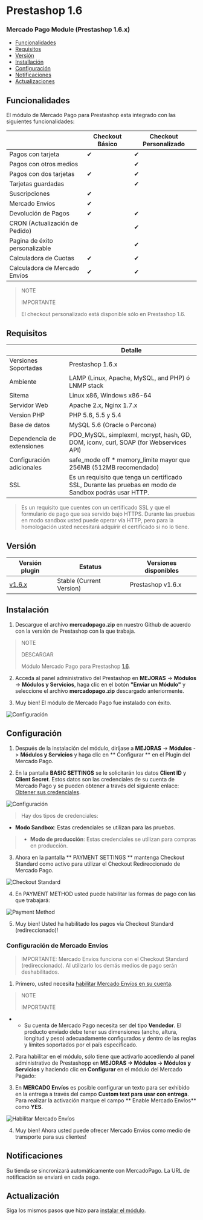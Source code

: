 # Prestashop 1.6


### Mercado Pago Module (Prestashop 1.6.x)

* [Funcionalidades](#bookmark_Funcionalidades)
* [Requisitos](#bookmark_Requisitos)
* [Versión](#bookmark_Versión)
* [Installación](#bookmark_Instalación)
* [Configuración](#bookmark_Configuración)
* [Notificaciones](#bookmark_Notificaciones)
* [Actualizaciones](#bookmark_Actualizaciones)

## Funcionalidades

El módulo de Mercado Pago para Prestashop esta integrado con las siguientes funcionalidades:


|                                	| Checkout Básico 	| Checkout Personalizado 	|
|--------------------------------	|-----------------	|------------------------	|
| Pagos con tarjeta              	| ✔               	| ✔                      	|
| Pagos con otros medios         	|                 	| ✔                      	|
| Pagos con dos tarjetas         	| ✔               	| ✔                      	|
| Tarjetas guardadas             	|                 	| ✔                      	|
| Suscripciones                  	| ✔               	|                        	|
| Mercado Envíos                  	| ✔               	|                        	|
| Devolución de Pagos            	| ✔               	| ✔                      	|
| CRON (Actualización de Pedido) 	|                 	| ✔                      	|
| Pagina de éxito personalizable 	|                 	| ✔                      	|
| Calculadora de Cuotas          	| ✔               	| ✔                      	|
| Calculadora de Mercado Envíos     | ✔               	| ✔                      	|

> NOTE
>
> IMPORTANTE
>
> El checkout personalizado está disponible sólo en Prestashop 1.6.

## Requisitos

|                            | Detalle                                                                                        |
|----------------------------|------------------------------------------------------------------------------------------------|
| Versiones Soportadas       | Prestashop 1.6.x                                                                       |
| Ambiente                   | LAMP (Linux, Apache, MySQL, and PHP) ó LNMP stack                                              |
| Sitema                     | Linux x86, Windows x86-64                                                                      |
| Servidor Web               | Apache 2.x,  Nginx 1.7.x                                                                       |
| Version PHP                | PHP 5.6, 5.5 y 5.4                                                                             |
| Base de datos              | MySQL 5.6 (Oracle o Percona)                                                                  |
| Dependencia de extensiones | PDO_MySQL, simplexml, mcrypt, hash, GD, DOM, iconv, curl, SOAP (for Webservices API)           |
| Configuración adicionales  | safe_mode off * memory_limite mayor que 256MB (512MB recomendado)                              |
| SSL                        | Es un requisito que tenga un certificado SSL, Durante las pruebas en modo de Sandbox podrás usar HTTP.|

>Es un requisito que cuentes con un certificado SSL y que el formulario de pago que sea servido bajo HTTPS. Durante las pruebas en modo sandbox usted puede operar vía HTTP, pero para la homologación usted necesitará adquirir el certificado si no lo tiene.

## Versión

| Versión plugin                                               | Estatus                   | Versiones disponibles |
|-------------------------------------------------------------|--------------------------|---------------------|
| [v1.6.x](https://github.com/mercadopago/cart-prestashop-6/) | Stable (Current Version) | Prestashop v1.6.x   |

## Instalación

1) Descargue el archivo **mercadopago.zip** en nuestro Github de acuerdo con la versión de Prestashop con la que trabaja.

> NOTE
>
> DESCARGAR
>
> Módulo Mercado Pago para Prestashop [1.6](https://github.com/mercadopago/cart-prestashop-6/blob/master/mercadopago.zip).

2) Acceda al panel administrativo del Prestashop en **MEJORAS** -> **Módulos** -> **Módulos y Servicios**, haga clic en el botón **"Enviar un Módulo"** y seleccione el archivo **mercadopago.zip** descargado anteriormente.

3) Muy bien! El módulo de Mercado Pago fue instalado con éxito.

![Configuración](/images/prestashop_select_mp_file.gif)


## Configuración

1) Después de la instalación del módulo, diríjase a **MEJORAS** -> **Módulos** -> **Módulos y Servicios** y haga clic en ** Configurar ** en el Plugin del Mercado Pago.

2) En la pantalla **BASIC SETTINGS** se le solicitarán los datos **Client ID** y **Client Secret**. Estos datos son las credenciales de su cuenta de Mercado Pago y se pueden obtener a través del siguiente enlace: [Obtener sus credenciales](https://www.mercadopago.com/mla/account/credentials?type=basic).

![Configuración](/images/prestashop_credentials_configuration.gif)

> Hay dos tipos de credenciales:
* **Modo Sandbox**: Estas credenciales se utilizan para las pruebas.
> * **Modo de producción**: Estas credenciales se utilizan para compras en producción.

3) Ahora en la pantalla ** PAYMENT SETTINGS ** mantenga Checkout Standard como activo para utilizar el Checkout Redireccionado de Mercado Pago.

![Checkout Standard](/images/prestashop_checkout_standard.png)

4) En PAYMENT METHOD usted puede habilitar las formas de pago con las que trabajará:

![Payment Method](/images/prestashop_payment_method.png)

5) Muy bien! Usted ha habilitado los pagos vía Checkout Standard (redireccionado)!

### Configuración de Mercado Envíos

> IMPORTANTE: Mercado Envíos funciona con el Checkout Standard (redireccionado). Al utilizarlo los demás medios de pago serán deshabilitados.

1) Primero, usted necesita [habilitar Mercado Envíos en su cuenta](http://shipping.mercadopago.com.ar/optin/doOptin).

> NOTE
>
> IMPORTANTE
>

* * Su cuenta de Mercado Pago necesita ser del tipo **Vendedor**.
El producto enviado debe tener sus dimensiones (ancho, altura, longitud y peso) adecuadamente configurados y dentro de las reglas y límites soportados por el país especificado.

2) Para habilitar en el módulo, sólo tiene que activarlo accediendo al panel administrativo de Prestashopp en **MEJORAS -> Módulos -> Módulos y Servicios** y haciendo clic en **Configurar** en el módulo del Mercado Pagado:

3) En **MERCADO Envíos** es posible configurar un texto para ser exhibido en la entrega a través del campo **Custom text para usar con entrega**. Para realizar la activación marque el campo ** Enable Mercado Envíos** como **YES**.

![Habilitar Mercado Envíos](/images/prestashop_mercado_envios.png)

4) Muy bien! Ahora usted puede ofrecer Mercado Envíos como medio de transporte para sus clientes!


## Notificaciones

Su tienda se sincronizará automáticamente con MercadoPago. La URL de notificación se enviará en cada pago.


## Actualización

Siga los mismos pasos que hizo para [instalar el módulo](#bookmark_Instalación).
